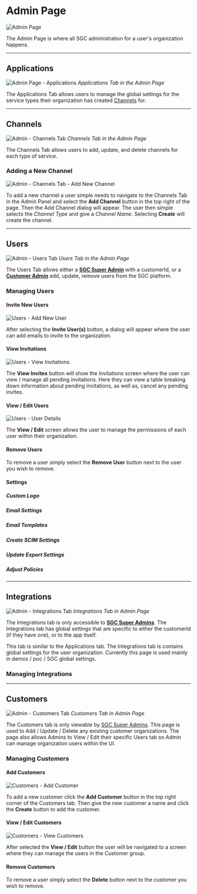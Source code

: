 # Admin Page

![Admin Page](Images/Admin/AdminPage.png)

The Admin Page is where all SGC administration for a user's organization happens. 

---
## Applications

![Admin Page - Applications](Images/Admin/AdminPage.png)
*Applications Tab in the Admin Page*

The Applications Tab allows users to manage the global settings for the service types their organization has created [Channels](#Channels) for. 

---
## Channels

![Admin - Channels Tab](Images/Admin/Channels/AdminChannels.png)
*Channels Tab in the Admin Page*

The Channels Tab allows users to add, update, and delete channels for each type of service. 

### Adding a New Channel 

![Admin - Channels Tab - Add New Channel](Images/Admin/Channels/AdminChannelsAddChannel.png)

To add a new channel a user simple needs to navigate to the Channels Tab in the Admin Panel and select the **Add Channel** button in the top right of the page. Then the Add Channel dialog will appear. The user then simple selects the *Channel Type* and give a *Channel Name*. Selecting **Create** will create the channel. 


---
## Users

![Admin - Users Tab](Images/Admin/Users/AdminUsers.png)
*Users Tab in the Admin Page*

The Users Tab allows either a **[SGC Super Admin](extra_info/User_Roles.md)** with a customerId, or a **[Customer Admin](extra_info/User_Roles.md)**  add, update, remove users from the SGC platform. 

### Managing Users

#### Invite New Users
![Users - Add New User](Images/Admin/Users/AddNewUser.png)

After selecting the **Invite User(s)** button, a dialog will appear where the user can add emails to invite to the organization. 

#### View Invitations
![Users - View Invitations](Images/Admin/Users/ManageInvites.png)

The **View Invites** button will show the Invitations screen where the user can view / manage all pending invitations. Here they can view a table breaking down information about pending invitations, as well as, cancel any pending invites. 

#### View / Edit Users
![Users - User Details](Images/Admin/Users/UserDetails.png)

The **View / Edit** screen allows the user to manage the permissions of each user within their organization. 

#### Remove Users 

To remove a user simply select the **Remove User** button next to the user you wish to remove. 


#### Settings 
##### Custom Logo

##### Email Settings 

##### Email Templates

##### Create SCIM Settings 

##### Update Export Settings 

##### Adjust Policies




---
## Integrations

![Admin - Integrations Tab](Images/Admin/AdminIntegrations.png)
*Integrations Tab in Admin Page*

The Integrations tab is only accessible to **[SGC Super Admins](extra_info/User_Roles.md)**. The Integrations tab has global settings that are specific to either the customerId (if they have one), or to the app itself. 

This tab is similar to the Applications tab. The Integrations tab is contains global settings for the user organization. Currently this page is used mainly in demos / poc / SGC global settings. 

### Managing Integrations


---
## Customers

![Admin - Customers Tab](Images/Admin/Customers/AdminCustomers.png)
*Customers Tab in Admin Page*

The Customers tab is only viewable by [SGC Super Admins](extra_info/User_Roles.md). This page is used to Add / Update / Delete any existing customer organizations. The page also allows Admins to View / Edit their specific Users tab so Admin can manage organization users within the UI. 

### Managing Customers 

#### Add Customers
![Customers - Add Customer](Images/Admin/Customers/AddCustomer.png)

To add a new customer click the **Add Customer** button in the top right corner of the Customers tab. Then give the new customer a name and click the **Create** button to add the customer. 

#### View / Edit Customers
![Customers - View Customers](Images/Admin/Customers/ManageCustomers.png)

After selected the **View / Edit** button the user will be navigated to a screen where they can manage the users in the Customer group. 

#### Remove Customers 

To remove a user simply select the **Delete** button next to the customer you wish to remove. 